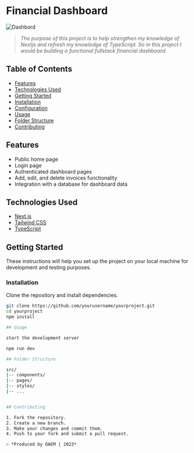 # Financial Dashboard

![Dashbord](https://nextjs.org/_next/image?url=%2Flearn%2Fdark%2Fdashboard.png&w=1920&q=75&dpl=dpl_BbSpPdzv9Yrsi74LnqWRCSDNSUNs)

> *The purpose of this project is to help strengthen my knowledge of Nextjs and refresh my knowledge of TypeScript. So in this project I would be building a functional fullstack financial dashboard.* 

## Table of Contents

- [Features](#features)
- [Technologies Used](#technologies-used)
- [Getting Started](#getting-started)
- [Installation](#installation)
- [Configuration](#configuration)
- [Usage](#usage)
- [Folder Structure](#folder-structure)
- [Contributing](#contributing)

## Features

- Public home page
- Login page
- Authenticated dashboard pages
- Add, edit, and delete invoices functionality
- Integration with a database for dashboard data

## Technologies Used

- [Next.js](https://nextjs.org/)
- [Tailwind CSS](https://tailwindcss.com/)
- [TypeScript](https://www.typescriptlang.org/)

## Getting Started

These instructions will help you set up the project on your local machine for development and testing purposes.

### Installation

Clone the repository and install dependencies.

```bash
git clone https://github.com/yourusername/yourproject.git
cd yourproject
npm install

## Usage

start the development server

npm run dev

## Folder Structure

src/
|-- components/
|-- pages/
|-- styles/
|-- ...


## Contributing

1. Fork the repository.
2. Create a new branch.
3. Make your changes and commit them.
4. Push to your fork and submit a pull request.

> *Produced by DAEM | 2023*